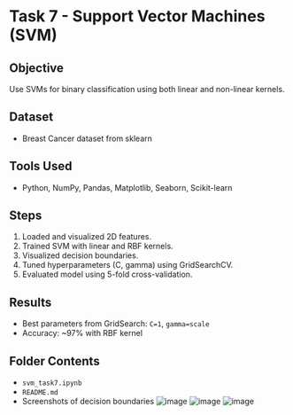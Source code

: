 # Task 7 - Support Vector Machines (SVM)

## Objective
Use SVMs for binary classification using both linear and non-linear kernels.

## Dataset
- Breast Cancer dataset from sklearn

## Tools Used
- Python, NumPy, Pandas, Matplotlib, Seaborn, Scikit-learn

## Steps
1. Loaded and visualized 2D features.
2. Trained SVM with linear and RBF kernels.
3. Visualized decision boundaries.
4. Tuned hyperparameters (C, gamma) using GridSearchCV.
5. Evaluated model using 5-fold cross-validation.

## Results
- Best parameters from GridSearch: `C=1`, `gamma=scale`
- Accuracy: ~97% with RBF kernel

## Folder Contents
- `svm_task7.ipynb`
- `README.md`
- Screenshots of decision boundaries
    ![image](https://github.com/user-attachments/assets/ad26f190-c1da-4f94-82a7-2010ce08e14c)
    ![image](https://github.com/user-attachments/assets/d8f1d8bc-d99c-4129-b74f-a262c4317aab)
    ![image](https://github.com/user-attachments/assets/ca3e0f48-c19d-4369-b98e-9409005284bb)


